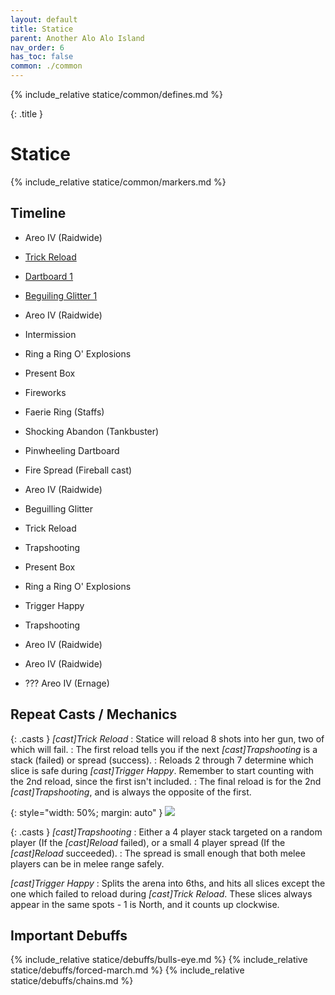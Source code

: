 ```yaml
---
layout: default
title: Statice
parent: Another Alo Alo Island
nav_order: 6
has_toc: false
common: ./common
---
```


{% include_relative statice/common/defines.md %}

{: .title }
# Statice

{% include_relative statice/common/markers.md %}

## Timeline

* Areo IV (Raidwide)
* [Trick Reload](./trick-reload/)
* [Dartboard 1](./dartboard-1/)
* [Beguiling Glitter 1](./beguiling-glitter-1/)
* Areo IV (Raidwide)

* Intermission
* Ring a Ring O' Explosions
* Present Box
* Fireworks
* Faerie Ring (Staffs)

* Shocking Abandon (Tankbuster)

* Pinwheeling Dartboard
* Fire Spread (Fireball cast)

* Areo IV (Raidwide)

* Beguilling Glitter
* Trick Reload
* Trapshooting
* Present Box
* Ring a Ring O' Explosions
* Trigger Happy
* Trapshooting

* Areo IV (Raidwide)
* Areo IV (Raidwide)
* ??? Areo IV (Ernage)


## Repeat Casts / Mechanics

{: .casts }
*[cast]Trick Reload*
: Statice will reload 8 shots into her gun, two of which will fail.
: The first reload tells you if the next *[cast]Trapshooting* is a stack
  (failed) or spread (success).
: Reloads 2 through 7 determine which slice is safe during *[cast]Trigger Happy*.
  Remember to start counting with the 2nd reload, since the first isn't included.
: The final reload is for the 2nd *[cast]Trapshooting*, and is always the
  opposite of the first.

{: style="width: 50%; margin: auto" }
![](./common/bullets.png)

{: .casts }
*[cast]Trapshooting*
: Either a 4 player stack targeted on a random player (If the *[cast]Reload*
  failed), or a small 4 player spread (If the *[cast]Reload* succeeded).
: The spread is small enough that both melee players can be in melee range safely.

*[cast]Trigger Happy*
: Splits the arena into 6ths, and hits all slices except the one which failed to
  reload during *[cast]Trick Reload*. These slices always appear in the same
  spots - 1 is North, and it counts up clockwise.

## Important Debuffs

<div class="debuffs" markdown="1">
{% include_relative statice/debuffs/bulls-eye.md %}
{% include_relative statice/debuffs/forced-march.md %}
{% include_relative statice/debuffs/chains.md %}
</div>

